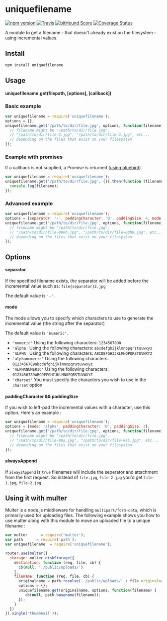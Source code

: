# uniquefilename

[![npm version](https://badge.fury.io/js/uniquefilename.svg)](http://badge.fury.io/js/uniquefilename) 
[![Travis](https://travis-ci.org/rundef/node-uniquefilename.svg?branch=master)](https://travis-ci.org/rundef/node-uniquefilename?branch=master) 
[![bitHound Score](https://www.bithound.io/github/rundef/node-uniquefilename/badges/score.svg)](https://www.bithound.io/github/rundef/node-uniquefilename)
[![Coverage Status](https://coveralls.io/repos/rundef/node-uniquefilename/badge.svg?branch=master&service=github)](https://coveralls.io/github/rundef/node-uniquefilename?branch=master)

A module to get a filename - that doesn't already exist on the filesystem - using incremental values.

## Install

```bash
npm install uniquefilename
```

## Usage

#### uniquefilename.get(filepath, [options], [callback])

### Basic example

```javascript
var uniquefilename = require('uniquefilename');
options = {};
uniquefilename.get('/path/to/dir/file.jpg', options, function(filename) {
  // filename might be "/path/to/dir/file.jpg", 
  // "/path/to/dir/file-2.jpg", "/path/to/dir/file-3.jpg", etc...
  // depending on the files that exist on your filesystem
});
```

### Example with promises

If a callback is not supplied, a Promise is returned ([using bluebird](https://www.npmjs.com/package/bluebird)).

```javascript
var uniquefilename = require('uniquefilename');
uniquefilename.get('/path/to/dir/file.jpg', {}).then(function (filename) {
  console.log(filename);
});
```

### Advanced example

```javascript
var uniquefilename = require('uniquefilename');
options = {separator: '~', paddingCharacter: '0', paddingSize: 4, mode: 'alphanumeric'};
uniquefilename.get('/path/to/dir/file.jpg', options, function(filename) {
  // filename might be "/path/to/dir/file.jpg", 
  // "/path/to/dir/file~000h.jpg", "/path/to/dir/file~00h9.jpg", etc...
  // depending on the files that exist on your filesystem
});
```

## Options

#### separator

If the specified filename exists, the separator will be added before the incremental value such as: `file{separator}2.jpg`

The default value is `'-'`.

#### mode

The mode allows you to specify which characters to use to generate the incremental value (the string after the separator)

The default value is `'numeric'`.

  - `'numeric'` Using the following characters: `1234567890`
  - `'alpha'` Using the following characters: `abcdefghijklmnopqrstuvwxyz`
  - `'ALPHA'` Using the following characters: `ABCDEFGHIJKLMNOPQRSTUVWXYZ`
  - `'alphanumeric'` Using the following characters: `0123456789abcdefghijklmnopqrstuvwxyz`
  - `'ALPHANUMERIC'` Using the following characters: `0123456789ABCDEFGHIJKLMNOPQRSTUVWXYZ`
  - `'charset'` You must specify the characters you wish to use in the `charset` option

#### paddingCharacter && paddingSize

If you wish to left-pad the incremental values with a character, use this option.
Here's an example :

```javascript
var uniquefilename = require('uniquefilename');
options = {mode: 'alpha', paddingCharacter: '0', paddingSize: 3};
uniquefilename.get('/path/to/dir/file.jpg', options, function(filename) {
  // filename might be "/path/to/dir/file.jpg", 
  // "/path/to/dir/file-002.jpg", "/path/to/dir/file-045.jpg", etc...
  // depending on the files that exist on your filesystem
});
```

#### alwaysAppend

If `alwaysAppend` is `true` filenames will include the seperator and attachment from the first request. So instead of
`file.jpg`, `file-2.jpg` you'd get `file-1.jpg`, `file-2.jpg`


## Using it with multer

Multer is a node.js middleware for handling `multipart/form-data`, which is primarily used for uploading files.
The following example shows you how to use multer along with this module to move an uploaded file to a unique filename :

```javascript
var multer      = require('multer');
var path      = require('path');
var uniquefilename  = require('uniquefilename');

router.use(multer({
  storage: multer.diskStorage({
    destination: function (req, file, cb) {
      cb(null, './public/uploads/')
    },
    filename: function (req, file, cb) {
      originalname = path.resolve('./public/uploads/' + file.originalname);
      options = {};
      uniquefilename.get(originalname, options, function(filename) {
         cb(null, path.basename(filename));
      });
    }
  })
}).single('thumbnail'));
```
